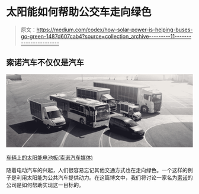 # 太阳能如何帮助公交车走向绿色

> 原文：<https://medium.com/codex/how-solar-power-is-helping-buses-go-green-1487d607cab4?source=collection_archive---------11----------------------->

## 索诺汽车不仅仅是汽车

![](img/0c36665bcb1e8eaccbd60c74c99dfb36.png)

[车辆上的太阳能电池板(索诺汽车媒体)](https://sonomotors.com/site/assets/files/4254/sono_motors_solar_range_1_2880x1800.2200x0.jpg)

随着电动汽车的兴起，人们很容易忘记其他交通方式也在走向绿色。一个这样的例子是利用太阳能为公共汽车提供动力。在这篇博文中，我们将讨论一家名为[索诺](https://sonomotors.com/en/solar-integration/)的公司是如何帮助实现这一目标的。